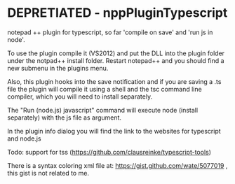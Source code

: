 DEPRETIATED - nppPluginTypescript
===================

notepad ++ plugin for typescript, 
so far 'compile on save'
and 'run js in node'.

To use the plugin compile it (VS2012) and put the DLL into the plugin folder under the notpad++ install folder.
Restart notepad++ and you should find a new submenu in the plugins menu.

Also, this plugin hooks into the save notification and if you are saving a .ts file 
the plugin will compile it using a shell and the tsc command line compiler, which you will need to install separately.

The "Run (node.js) javascript" command will execute node (install separately) with the js file as argument.

In the plugin info dialog you will find the link to the websites for typescript and node.js

Todo:
  support for tss (https://github.com/clausreinke/typescript-tools)
  


There is a syntax coloring xml file at: https://gist.github.com/wate/5077019 , this gist is not related to me.
